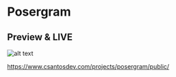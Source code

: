 # Posergram
 
## Preview & LIVE

![alt text](https://i.ibb.co/phcVnzk/posergram.png)

https://www.csantosdev.com/projects/posergram/public/
